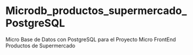 # Microdb_productos_supermercado_PostgreSQL
Micro Base de Datos con PostgreSQL para el Proyecto Micro FrontEnd Productos de Supermercado 
